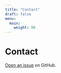 ```yaml
---
title: "Contact"
draft: false
menu:
  main:
    weight: 90
---
```


# Contact

[Open an issue](https://github.com/anaborne/hugo-mock-landing-page-domain-name/issues/new) on GitHub.
